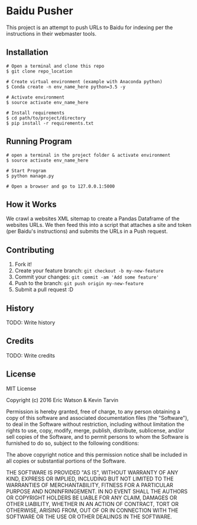 # Baidu Pusher

This project is an attempt to push URLs to Baidu for indexing per the instructions in their webmaster tools.

## Installation

    # Open a terminal and clone this repo
    $ git clone repo_location

    # Create virtual environment (example with Anaconda python)
    $ Conda create -n env_name_here python=3.5 -y

    # Activate environment
    $ source activate env_name_here

    # Install requirements
    $ cd path/to/project/directory
    $ pip install -r requirements.txt

## Running Program

    # open a terminal in the project folder & activate environment
    $ source activate env_name_here

    # Start Program
    $ python manage.py

    # Open a browser and go to 127.0.0.1:5000

## How it Works

We crawl a websites XML sitemap to create a Pandas Dataframe of the websites URLs. We then feed this into a script that attaches a site and token (per Baidu's instructions) and submits the URLs in a Push request.

## Contributing

1. Fork it!
2. Create your feature branch: `git checkout -b my-new-feature`
3. Commit your changes: `git commit -am 'Add some feature'`
4. Push to the branch: `git push origin my-new-feature`
5. Submit a pull request :D

## History

TODO: Write history

## Credits

TODO: Write credits

## License

MIT License

Copyright (c) 2016 Eric Watson & Kevin Tarvin

Permission is hereby granted, free of charge, to any person obtaining a copy
of this software and associated documentation files (the "Software"), to deal
in the Software without restriction, including without limitation the rights
to use, copy, modify, merge, publish, distribute, sublicense, and/or sell
copies of the Software, and to permit persons to whom the Software is
furnished to do so, subject to the following conditions:

The above copyright notice and this permission notice shall be included in all
copies or substantial portions of the Software.

THE SOFTWARE IS PROVIDED "AS IS", WITHOUT WARRANTY OF ANY KIND, EXPRESS OR
IMPLIED, INCLUDING BUT NOT LIMITED TO THE WARRANTIES OF MERCHANTABILITY,
FITNESS FOR A PARTICULAR PURPOSE AND NONINFRINGEMENT. IN NO EVENT SHALL THE
AUTHORS OR COPYRIGHT HOLDERS BE LIABLE FOR ANY CLAIM, DAMAGES OR OTHER
LIABILITY, WHETHER IN AN ACTION OF CONTRACT, TORT OR OTHERWISE, ARISING FROM,
OUT OF OR IN CONNECTION WITH THE SOFTWARE OR THE USE OR OTHER DEALINGS IN THE
SOFTWARE.
